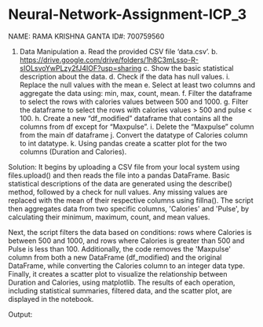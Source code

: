 # Neural-Network-Assignment-ICP_3

NAME: RAMA KRISHNA GANTA ID#: 700759560

1.	Data Manipulation
      a.	Read the provided CSV file ‘data.csv’.
      b.	https://drive.google.com/drive/folders/1h8C3mLsso-R-sIOLsvoYwPLzy2fJ4IOF?usp=sharing
      c.	Show the basic statistical description about the data.
      d.	Check if the data has null values.
      i.	Replace the null values with the mean
      e.	Select at least two columns and aggregate the data using: min, max, count, mean.
      f.	Filter the dataframe to select the rows with calories values between 500 and 1000.
      g.	Filter the dataframe to select the rows with calories values > 500 and pulse < 100.
      h.	Create a new “df_modified” dataframe that contains all the columns from df except for “Maxpulse”.
      i.	Delete the “Maxpulse” column from the main df dataframe
      j.	Convert the datatype of Calories column to int datatype.
      k.	Using pandas create a scatter plot for the two columns (Duration and Calories).
  	
Solution:
          It begins by uploading a CSV file from your local system using files.upload() and then reads the file into a pandas DataFrame. Basic statistical descriptions of the data are generated using the describe() method, followed by a check for null values. Any missing values are replaced with the mean of their respective columns using fillna(). The script then aggregates data from two specific columns, 'Calories' and 'Pulse', by calculating their minimum, maximum, count, and mean values.

Next, the script filters the data based on conditions: rows where Calories is between 500 and 1000, and rows where Calories is greater than 500 and Pulse is less than 100. Additionally, the code removes the 'Maxpulse' column from both a new DataFrame (df_modified) and the original DataFrame, while converting the Calories column to an integer data type. Finally, it creates a scatter plot to visualize the relationship between Duration and Calories, using matplotlib. The results of each operation, including statistical summaries, filtered data, and the scatter plot, are displayed in the notebook.

Output:




